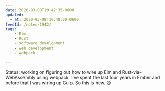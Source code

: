 ```yaml
---
date: 2020-03-08T19:42:35-0600
updated:
  - at: 2020-03-08T19:48:00-0600
feedId: /notes/1942/
tags:
    - Elm
    - Rust
    - software development
    - web development
    - webpack

---
```


Status: working on figuring out how to wire up Elm and Rust-via-WebAssembly using webpack. I’ve spent the last four years in Ember and before that I was wiring up Gulp. So this is new. 😅
